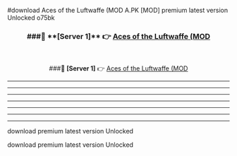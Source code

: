 #download Aces of the Luftwaffe (MOD A.PK [MOD] premium latest version Unlocked o75bk 



<div align="center">
<h3>###🔹 **[Server 1]** 👉 <a href="https://download1apk.web.app/">Aces of the Luftwaffe (MOD</a></h3><br>


###🔹 **[Server 1]** 👉 <a href="https://download1apk.web.app/">Aces of the Luftwaffe (MOD</a></h3>
</div>



----------------------------------------------------------

----------------------------------------------------------

----------------------------------------------------------

----------------------------------------------------------

----------------------------------------------------------

----------------------------------------------------------

----------------------------------------------------------

download premium latest version Unlocked

download premium latest version Unlocked
